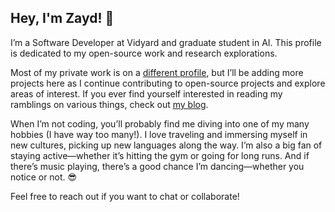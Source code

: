 ## Hey, I'm Zayd! 👋
I’m a Software Developer at Vidyard and graduate student in AI. This profile is dedicated to my open-source work and research explorations.

Most of my private work is on a [different profile](https://github.com/Zayd-Waves/), but I’ll be adding more projects here as I continue contributing to open-source projects and explore areas of interest. If you ever find yourself interested in reading my ramblings on various things, check out [my blog](https://scriptedjournal.com/).

When I’m not coding, you’ll probably find me diving into one of my many hobbies (I have way too many!). I love traveling and immersing myself in new cultures, picking up new languages along the way. I’m also a big fan of staying active—whether it’s hitting the gym or going for long runs. And if there’s music playing, there’s a good chance I’m dancing—whether you notice or not. 😎

Feel free to reach out if you want to chat or collaborate!
